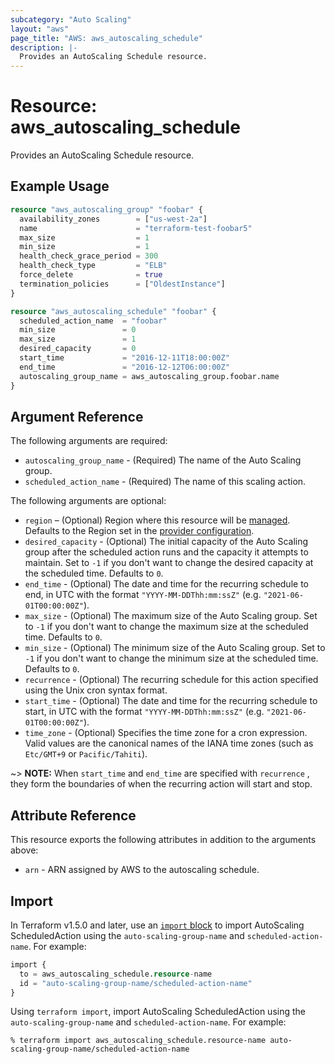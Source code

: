 ```yaml
---
subcategory: "Auto Scaling"
layout: "aws"
page_title: "AWS: aws_autoscaling_schedule"
description: |-
  Provides an AutoScaling Schedule resource.
---
```


# Resource: aws_autoscaling_schedule

Provides an AutoScaling Schedule resource.

## Example Usage

```terraform
resource "aws_autoscaling_group" "foobar" {
  availability_zones        = ["us-west-2a"]
  name                      = "terraform-test-foobar5"
  max_size                  = 1
  min_size                  = 1
  health_check_grace_period = 300
  health_check_type         = "ELB"
  force_delete              = true
  termination_policies      = ["OldestInstance"]
}

resource "aws_autoscaling_schedule" "foobar" {
  scheduled_action_name  = "foobar"
  min_size               = 0
  max_size               = 1
  desired_capacity       = 0
  start_time             = "2016-12-11T18:00:00Z"
  end_time               = "2016-12-12T06:00:00Z"
  autoscaling_group_name = aws_autoscaling_group.foobar.name
}
```

## Argument Reference

The following arguments are required:

* `autoscaling_group_name` - (Required) The name of the Auto Scaling group.
* `scheduled_action_name` - (Required) The name of this scaling action.

The following arguments are optional:

* `region` – (Optional) Region where this resource will be [managed](https://docs.aws.amazon.com/general/latest/gr/rande.html#regional-endpoints). Defaults to the Region set in the [provider configuration](https://registry.terraform.io/providers/hashicorp/aws/latest/docs#aws-configuration-reference).
* `desired_capacity` - (Optional) The initial capacity of the Auto Scaling group after the scheduled action runs and the capacity it attempts to maintain. Set to `-1` if you don't want to change the desired capacity at the scheduled time. Defaults to `0`.
* `end_time` - (Optional) The date and time for the recurring schedule to end, in UTC with the format `"YYYY-MM-DDThh:mm:ssZ"` (e.g. `"2021-06-01T00:00:00Z"`).
* `max_size` - (Optional) The maximum size of the Auto Scaling group. Set to `-1` if you don't want to change the maximum size at the scheduled time. Defaults to `0`.
* `min_size` - (Optional) The minimum size of the Auto Scaling group. Set to `-1` if you don't want to change the minimum size at the scheduled time. Defaults to `0`.
* `recurrence` - (Optional) The recurring schedule for this action specified using the Unix cron syntax format.
* `start_time` - (Optional) The date and time for the recurring schedule to start, in UTC with the format `"YYYY-MM-DDThh:mm:ssZ"` (e.g. `"2021-06-01T00:00:00Z"`).
* `time_zone` - (Optional)  Specifies the time zone for a cron expression. Valid values are the canonical names of the IANA time zones (such as `Etc/GMT+9` or `Pacific/Tahiti`).

~> **NOTE:** When `start_time` and `end_time` are specified with `recurrence` , they form the boundaries of when the recurring action will start and stop.

## Attribute Reference

This resource exports the following attributes in addition to the arguments above:

* `arn` - ARN assigned by AWS to the autoscaling schedule.

## Import

In Terraform v1.5.0 and later, use an [`import` block](https://developer.hashicorp.com/terraform/language/import) to import AutoScaling ScheduledAction using the `auto-scaling-group-name` and `scheduled-action-name`. For example:

```terraform
import {
  to = aws_autoscaling_schedule.resource-name
  id = "auto-scaling-group-name/scheduled-action-name"
}
```

Using `terraform import`, import AutoScaling ScheduledAction using the `auto-scaling-group-name` and `scheduled-action-name`. For example:

```console
% terraform import aws_autoscaling_schedule.resource-name auto-scaling-group-name/scheduled-action-name
```
